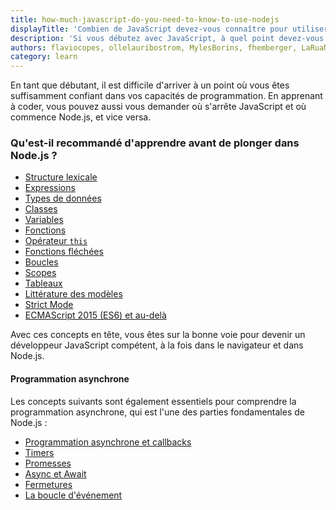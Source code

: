 ```yaml
---
title: how-much-javascript-do-you-need-to-know-to-use-nodejs
displayTitle: 'Combien de JavaScript devez-vous connaître pour utiliser Node.js ?'
description: 'Si vous débutez avec JavaScript, à quel point devez-vous connaître le langage ?'
authors: flaviocopes, ollelauribostrom, MylesBorins, fhemberger, LaRuaNa, ahmadawais, elanandkumar, AugustinMauroy
category: learn
---
```


En tant que débutant, il est difficile d'arriver à un point où vous êtes suffisamment confiant dans vos capacités de programmation. En apprenant à coder, vous pouvez aussi vous demander où s'arrête JavaScript et où commence Node.js, et vice versa.

### Qu'est-il recommandé d'apprendre avant de plonger dans Node.js ?

* [Structure lexicale](https://developer.mozilla.org/en-US/docs/Web/JavaScript/Reference/Lexical_grammar)
* [Expressions](https://developer.mozilla.org/en-US/docs/Web/JavaScript/Reference/Operators)
* [Types de données](https://developer.mozilla.org/en-US/docs/Web/JavaScript/Data_structures)
* [Classes](https://developer.mozilla.org/en-US/docs/Web/JavaScript/Reference/Classes)
* [Variables](https://developer.mozilla.org/en-US/docs/Learn/JavaScript/First_steps/Variables#what_is_a_variable)
* [Fonctions](https://developer.mozilla.org/en-US/docs/Web/JavaScript/Guide/Functions)
* [Opérateur `this`](https://developer.mozilla.org/en-US/docs/Web/JavaScript/Reference/Operators/this)
* [Fonctions fléchées](https://developer.mozilla.org/en-US/docs/Web/JavaScript/Reference/Functions/Arrow_functions)
* [Boucles](https://developer.mozilla.org/en-US/docs/Web/JavaScript/Guide/Loops_and_iteration)
* [Scopes](https://developer.mozilla.org/en-US/docs/Glossary/Scope)
* [Tableaux](https://developer.mozilla.org/en-US/docs/Web/JavaScript/Reference/Global_Objects/Array)
* [Littérature des modèles](https://developer.mozilla.org/en-US/docs/Web/JavaScript/Reference/Template_literals)
* [Strict Mode](https://developer.mozilla.org/en-US/docs/Web/JavaScript/Reference/Strict_mode)
* [ECMAScript 2015 (ES6) et au-delà](/learn/ecmascript-2015-es6-and-beyond/)

Avec ces concepts en tête, vous êtes sur la bonne voie pour devenir un développeur JavaScript compétent, à la fois dans le navigateur et dans Node.js.

#### Programmation asynchrone

Les concepts suivants sont également essentiels pour comprendre la programmation asynchrone, qui est l'une des parties fondamentales de Node.js :

* [Programmation asynchrone et callbacks](https://developer.mozilla.org/en-US/docs/Learn/JavaScript/Asynchronous/Introducing)
* [Timers](https://developer.mozilla.org/en-US/docs/Web/API/setTimeout)
* [Promesses](https://developer.mozilla.org/en-US/docs/Web/JavaScript/Guide/Using_promises)
* [Async et Await](https://developer.mozilla.org/en-US/docs/Web/JavaScript/Reference/Statements/async_function)
* [Fermetures](https://developer.mozilla.org/en-US/docs/Web/JavaScript/Closures)
* [La boucle d'événement](https://developer.mozilla.org/en-US/docs/Web/JavaScript/EventLoop)
